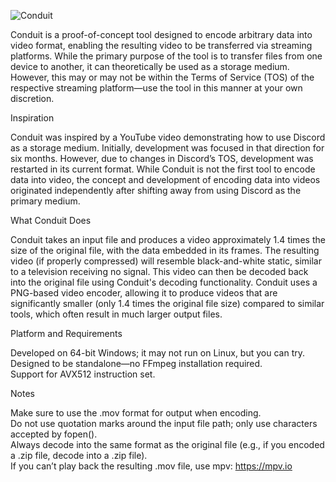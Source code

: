 ![Conduit](https://github.com/user-attachments/assets/26b4f0b6-30eb-4d16-a0b8-a00d42190e83)


Conduit is a proof-of-concept tool designed to encode arbitrary data into video format, enabling the resulting video to be transferred via streaming platforms. While the primary purpose of the tool is to transfer files from one device to another, it can theoretically be used as a storage medium. However, this may or may not be within the Terms of Service (TOS) of the respective streaming platform—use the tool in this manner at your own discretion.

Inspiration

Conduit was inspired by a YouTube video demonstrating how to use Discord as a storage medium. Initially, development was focused in that direction for six months. However, due to changes in Discord’s TOS, development was restarted in its current format. While Conduit is not the first tool to encode data into video, the concept and development of encoding data into videos originated independently after shifting away from using Discord as the primary medium.
    
What Conduit Does

Conduit takes an input file and produces a video approximately 1.4 times the size of the original file, with the data embedded in its frames. The resulting video (if properly compressed) will resemble black-and-white static, similar to a television receiving no signal. This video can then be decoded back into the original file using Conduit's decoding functionality. Conduit uses a PNG-based video encoder, allowing it to produce videos that are significantly smaller (only 1.4 times the original file size) compared to similar tools, which often result in much larger output files.

Platform and Requirements

Developed on 64-bit Windows; it may not run on Linux, but you can try.  
Designed to be standalone—no FFmpeg installation required.  
Support for AVX512 instruction set.

Notes

Make sure to use the .mov format for output when encoding.  
Do not use quotation marks around the input file path; only use characters accepted by fopen().  
Always decode into the same format as the original file (e.g., if you encoded a .zip file, decode into a .zip file).  
If you can’t play back the resulting .mov file, use mpv: https://mpv.io
